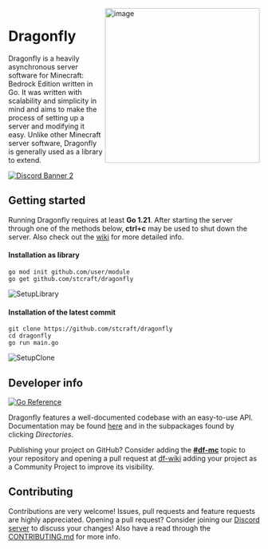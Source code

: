 <!--suppress ALL -->
<img height="310" alt="image" src="https://user-images.githubusercontent.com/16114089/121805566-0cd81280-cc4c-11eb-9b7d-b5f8a6db4f8d.png" align="right">

# Dragonfly

Dragonfly is a heavily asynchronous server software for Minecraft: Bedrock Edition written in Go. It was written with scalability
and simplicity in mind and aims to make the process of setting up a server and modifying it easy. Unlike other
Minecraft server software, Dragonfly is generally used as a library to extend.

[![Discord Banner 2](https://discordapp.com/api/guilds/623638955262345216/widget.png?style=banner2)](https://discord.gg/U4kFWHhTNR)

## Getting started
Running Dragonfly requires at least **Go 1.21**. After starting the server through one of the methods below,
**ctrl+c** may be used to shut down the server. Also check out the [wiki](https://github.com/stcraft/dragonfly/wiki) for
more detailed info.

#### Installation as library
```shell
go mod init github.com/user/module
go get github.com/stcraft/dragonfly
```

![SetupLibrary](https://user-images.githubusercontent.com/16114089/121804512-0f843900-cc47-11eb-9320-d195393b5a1f.gif)

#### Installation of the latest commit
```shell
git clone https://github.com/stcraft/dragonfly
cd dragonfly
go run main.go
```

![SetupClone](https://user-images.githubusercontent.com/16114089/121804495-ff6c5980-cc46-11eb-8e31-df4d94782e5b.gif)

## Developer info
[![Go Reference](https://pkg.go.dev/badge/github.com/stcraft/dragonfly/server.svg)](https://pkg.go.dev/github.com/stcraft/dragonfly/server)

Dragonfly features a well-documented codebase with an easy-to-use API. Documentation may be found
[here](https://pkg.go.dev/github.com/stcraft/dragonfly/server) and in the subpackages found by clicking *Directories*.

Publishing your project on GitHub? Consider adding the **[#df-mc](https://github.com/topic/df-mc)** topic to your
repository and opening a pull request at [df-wiki](https://github.com/df-mc/wiki) adding your project as a Community
Project to improve its visibility.

## Contributing
Contributions are very welcome! Issues, pull requests and feature requests are highly appreciated. Opening a pull
request? Consider joining our [Discord server](https://discord.gg/U4kFWHhTNR) to discuss your changes! Also have a read through the
[CONTRIBUTING.md](https://github.com/stcraft/dragonfly/blob/master/.github/CONTRIBUTING.md) for more info.
